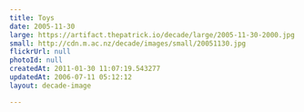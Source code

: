 ```yaml
---
title: Toys
date: 2005-11-30
large: https://artifact.thepatrick.io/decade/large/2005-11-30-2000.jpg
small: http://cdn.m.ac.nz/decade/images/small/20051130.jpg
flickrUrl: null
photoId: null
createdAt: 2011-01-30 11:07:19.543277
updatedAt: 2006-07-11 05:12:12
layout: decade-image

---
```



